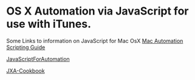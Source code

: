# OS X Automation via JavaScript for use with iTunes.

Some Links to information on JavaScript for Mac OsX
[Mac Automation Scripting Guide](https://developer.apple.com/library/content/documentation/LanguagesUtilities/Conceptual/MacAutomationScriptingGuide/index.html)

[JavaScriptForAutomation](https://developer.apple.com/library/content/releasenotes/InterapplicationCommunication/RN-JavaScriptForAutomation/Articles/Introduction.html#//apple_ref/doc/uid/TP40014508)

[JXA-Cookbook](https://github.com/JXA-Cookbook/JXA-Cookbook/wiki)
